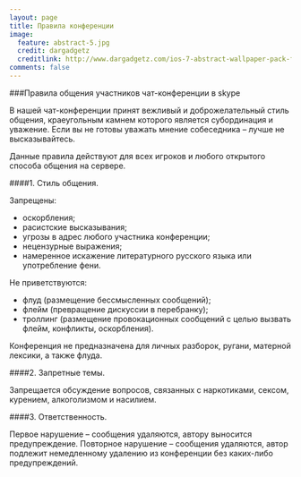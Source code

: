 ```yaml
---
layout: page
title: Правила конференции
image:
  feature: abstract-5.jpg
  credit: dargadgetz
  creditlink: http://www.dargadgetz.com/ios-7-abstract-wallpaper-pack-for-iphone-5-and-ipod-touch-retina/
comments: false
---
```


###Правила общения участников чат-конференции в skype

В нашей чат-конференции принят вежливый и доброжелательный стиль общения, краеугольным камнем которого является субординация и уважение. Если вы не готовы уважать мнение собеседника – лучше не высказывайтесь.

Данные правила действуют для всех игроков и любого открытого способа общения на сервере.


####1. Стиль общения.

Запрещены:

* оскорбления;
* расистские высказывания;
* угрозы в адрес любого участника конференции;
* нецензурные выражения;
* намеренное искажение литературного русского языка или употребление фени.

Не приветствуются:

* флуд (размещение бессмысленных сообщений);
* флейм (превращение дискуссии в перебранку);
* троллинг (размещение провокационных сообщений с целью вызвать флейм, конфликты, оскорбления).

Конференция не предназначена для личных разборок, ругани, матерной лексики, а также флуда.


####2. Запретные темы.

Запрещается обсуждение вопросов, связанных с наркотиками, сексом, курением, алкоголизмом и насилием.


####3. Ответственность.

Первое нарушение – сообщения удаляются, автору выносится предупреждение.
Повторное нарушение – сообщения удаляются, автор подлежит немедленному удалению из конференции без каких-либо предупреждений.
